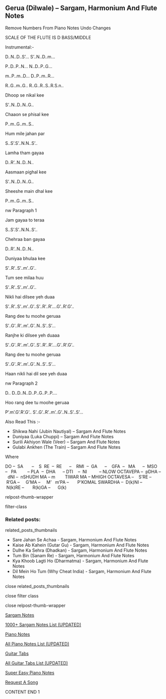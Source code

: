 
## Gerua (Dilwale) – Sargam, Harmonium And Flute Notes

Remove Numbers From Piano Notes
Undo Changes

SCALE OF THE FLUTE IS D BASS/MIDDLE

Instrumental:-

D..N..D..S’… S’..N..D..m…

P..D..P..N… N..D..P..G…

m..P..m..D… D..P..m..R…

R..G..m..G.. R..G..R..S..R.S.n..

Dhoop se nikal kee

S’..N..D..N..G..

Chaaon se phisal kee

P..m..G..m..S..

Hum mile jahan par

S..S’.S’..N.N..S’..

Lamha tham gayaa

D..R’..N..D..N..

Aasmaan pighal kee

S’..N..D..N..G..

Sheeshe main dhal kee

P..m..G..m..S..

nw Paragraph 1

Jam gayaa to teraa

S..S’.S’..N.N..S’..

Chehraa ban gayaa

D..R’..N..D..N..

Duniyaa bhulaa kee

S’..R’..S’..m’..G’..

Tum see milaa huu

S’..R’..S’..m’..G’..

Nikli hai dilsee yeh duaa

S’..R’..S’..m’..G’..S’..R’..R’….G’..R’.G’..

Rang dee tu moohe geruaa

S’..G’..R’..m’..G’..N..S’..S’…

Ranjhe ki dilsee yeh duaaa

S’..G’..R’..m’..G’..S’..R’..R’….G’..R’.G’..

Rang dee tu moohe geruaa

S’..G’..R’..m’..G’..N..S’..S’…

Haan nikli hai dil see yeh duaa

nw Paragraph 2

D.. D..D..N..D..P..G..P..P….

Hoo rang dee tu moohe geruaa

P’.m’.G’.R’.G’.. S’..G’..R’..m’..G’..N..S’..S’…



Also Read This :-



* Shikwa Nahi (Jubin Nautiyal) – Sargam And Flute Notes
* Duniyaa (Luka Chuppi) – Sargam And Flute Notes
* Surili Akhiyon Wale (Veer) – Sargam And Flute Notes
* Gulabi Ankhen (The Train) – Sargam And Flute Notes

Where



DO –  SA       –    S  RE  –  RE      –    RMI  –  GA      –    GFA  –   MA      –  MSO  –   PA         – PLA  –  DHA      – DTI    –  NI          – NLOW OCTAVEPA –  pDHA –  dNI –  nSHUDH MA – m        TIWAR MA – MHIGH OCTAVESA –    S’RE –     R’GA –     G’MA –     M’   m’PA –       P’KOMAL SWARDHA –  D(k)NI –       N(k)RE –       R(k)GA –      G(k)



relpost-thumb-wrapper

filter-class

### Related posts:

related_posts_thumbnails

* Sare Jahan Se Achaa - Sargam, Harmonium And Flute Notes
* Kaise Ab Kahein (Gutar Gu) - Sargam, Harmonium And Flute Notes
* Dulhe Ka Sehra (Dhadkan) - Sargam, Harmonium And Flute Notes
* Tum Bin (Sanam Re) - Sargam, Harmonium And Flute Notes
* Kya Khoob Lagti Ho (Dharmatma) - Sargam, Harmonium And Flute Notes
* Dil Mein Ho Tum (Why Cheat India) - Sargam, Harmonium And Flute Notes

close related_posts_thumbnails

close filter class

close relpost-thumb-wrapper

[Sargam Notes](https://www.notationsworld.com/sargam-notes.html)

[1000+ Sargam Notes List (UPDATED)](https://www.notationsworld.com/all-songs-list-sargam-notes.html)

[Piano Notes](https://www.notationsworld.com/piano-notes.html)

[All Piano Notes List (UPDATED)](https://www.notationsworld.com/all-songs-list-piano-notes.html)

[Guitar Tabs](https://www.notationsworld.com/guitar-tabs.html)

[All Guitar Tabs List (UPDATED)](https://www.notationsworld.com/all-songs-list-guitar-tabs.html)

[Super Easy Piano Notes](https://studywall.in/)

[Request A Song](https://www.notationsworld.com/request-a-song.html)

CONTENT END 1

